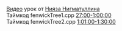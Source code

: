 [Видео](https://www.youtube.com/watch?v=5aPjt7WF8oY&t=1620s) урок от [Нияза Нигматуллина](https://codeforces.com/profile/niyaznigmatul)  
Таймкод fenwickTree1.cpp [27:00-1:00:00](https://www.youtube.com/watch?v=5aPjt7WF8oY&t=1620s)  
Таймкод fenwickTree2.cpp [1:01:00-1:30:00](https://www.youtube.com/watch?v=5aPjt7WF8oY&t=3660s)